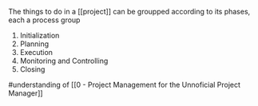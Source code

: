 The things to do in a [[project]] can be groupped according to its phases, each a process group

1. Initialization
2. Planning
3. Execution
4. Monitoring and Controlling
5. Closing

#understanding of [[0 - Project Management for the Unnoficial Project Manager]]
